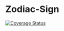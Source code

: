 # Zodiac-Sign
[![Coverage Status](https://coveralls.io/repos/github/uplinkhacker1992/Zodiac-Sign/badge.svg?branch=master)](https://coveralls.io/github/uplinkhacker1992/Zodiac-Sign?branch=master)